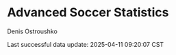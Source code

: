 # Advanced Soccer Statistics
Denis Ostroushko

<!-- gfm -->

Last successful data update: 2025-04-11 09:20:07 CST

